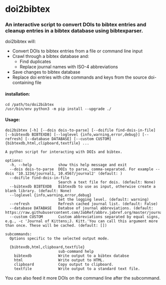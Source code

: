 # doi2bibtex
### An interactive script to convert DOIs to bibtex entries and cleanup entries in a bibtex database using bibtexparser.
doi2bibtex will:
- Convert DOIs to bibtex entries from a file or command line input
- Crawl through a bibtex database and:
    - Find duplicates
    - Replace journal names with ISO-4 abbreviations
- Save changes to bibtex database
- Replace doi entries with cite commands and keys from the source doi-containing file

#### installation:
```
cd /path/to/doi2bibtex
/usr/bin/env python3 -m pip install --upgrade ./
```

#### Usage:
```
doi2bibtex [-h] [--dois dois-to-parse] [--doifile find-dois-in-file] [--bibtexdb BIBTEXDB] [--loglevel {info,warning,error,debug}] [--refresh] [--database DATABASE] [--custom CUSTOM] {bibtexdb,html,clipboard,textfile} ...

A python script for interacting with DOIs and bibtex.

options:
  -h, --help            show this help message and exit
  --dois dois-to-parse  DOIs to parse, comma-separated. For example --dois '10.1234/journal1, 10.4567/journal2' (default: )
  --doifile find-dois-in-file
                        Search a text file for dois. (default: None)
  --bibtexdb BIBTEXDB   Bibtexdb to use as input, otherwise create a blank library. (default: None)
  --loglevel {info,warning,error,debug}
                        Set the logging level. (default: warning)
  --refresh             Refresh cached journal list. (default: False)
  --database DATABASE   Databse of journal abbreviations. (default: https://raw.githubusercontent.com/JabRef/abbrv.jabref.org/master/journals/journal_abbreviations_acs.csv)
  --custom CUSTOM       Custom abbreviations separated by equal signs, e.g., -c 'Journal of Kittens;J. Kitt.'You can call this argument more than once. These will be cached. (default: [])

subcommands:
  Options specific to the selected output mode.

  {bibtexdb,html,clipboard,textfile}
                        sub-command help
    bibtexdb            Write output to a bibtex databse
    html                Write output to HTML.
    clipboard           Copy output to clipboard.
    textfile            Write output to a standard text file.
```

You can also feed it more DOIs on the command line after the subcommand.